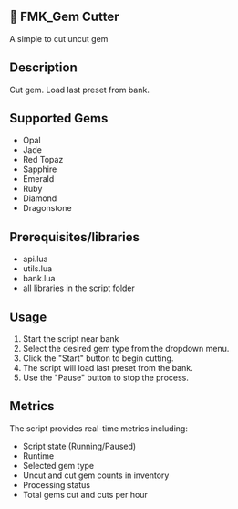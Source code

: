 ﻿## 💎 FMK_Gem Cutter

A simple to cut uncut gem

## Description

Cut gem. Load last preset from bank.

## Supported Gems

- Opal
- Jade
- Red Topaz
- Sapphire
- Emerald
- Ruby
- Diamond
- Dragonstone

## Prerequisites/libraries
   - api.lua
   - utils.lua
   - bank.lua
   - all libraries in the script folder

## Usage

1. Start the script near bank
2. Select the desired gem type from the dropdown menu.
3. Click the "Start" button to begin cutting.
4. The script will load last preset from the bank.
5. Use the "Pause" button to stop the process.

## Metrics

The script provides real-time metrics including:
- Script state (Running/Paused)
- Runtime
- Selected gem type
- Uncut and cut gem counts in inventory
- Processing status
- Total gems cut and cuts per hour
